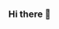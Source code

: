 ### Hi there 👋

<!--
**TishtanyaShaw/TishtanyaShaw** is a ✨ _special_ ✨ repository because its `README.md` (this file) appears on your GitHub profile.

Here are some ideas to get you started:

- 🔭 I’m currently working on my software engineering immersive project!
- 🌱 I’m currently learning React
- 👯 I’m looking to collaborate on open source
- 🤔 I’m looking for help with Docker
- 💬 Ask me about ... My latest commit
- 📫 How to reach me: ... [Linkedin](https://www.linkedin.com/in/tishtanya-shaw/)
- 😄 Pronouns: ...She/Her
- ⚡ Fun fact: ... I am very happy to be learning how to code!!!
-->
